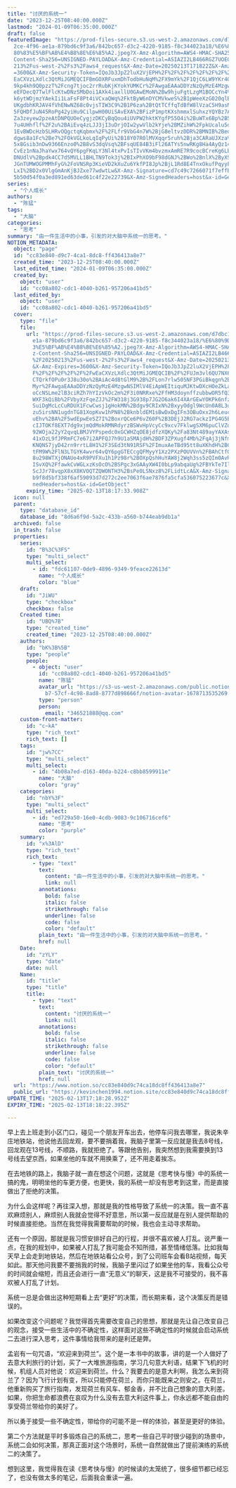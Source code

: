 ```yaml
---
title: "讨厌的系统一"
date: "2023-12-25T08:40:00.000Z"
lastmod: "2024-01-09T06:35:00.000Z"
draft: false
featuredImage: "https://prod-files-secure.s3.us-west-2.amazonaws.com/d7dbc101-8\
  2ce-4f96-ae1a-879bd6c9f3a6/842bc657-d3c2-4220-9185-f8c344023a18/%E6%80%9D%E8%\
  80%83%E5%BF%AB%E4%B8%8E%E6%85%A2.jpeg?X-Amz-Algorithm=AWS4-HMAC-SHA256&X-Amz-\
  Content-Sha256=UNSIGNED-PAYLOAD&X-Amz-Credential=ASIAZI2LB466RGZ7UOEQ%2F20250\
  213%2Fus-west-2%2Fs3%2Faws4_request&X-Amz-Date=20250213T171822Z&X-Amz-Expires\
  =3600&X-Amz-Security-Token=IQoJb3JpZ2luX2VjEPH%2F%2F%2F%2F%2F%2F%2F%2F%2F%2Fw\
  EaCXVzLXdlc3QtMiJGMEQCIFBmGOXRFuxmDhTodbHuNqM%2FX9mYk%2F1QjC6LW9YKr4QoAiBkfUh\
  9kp4kh9Q0pzzT%2Fcng7tjoc2rrRubKjKYokYUMKCr%2FAwgaEAAaDDYzNzQyMzE4MzgwNSIMk%2F\
  eEFDecQ7TwlFlcKtwDNzSMbDoi1AXk4iaxllU0GAwEMoN%2Bw9hjuFgtLzgM1BOCcYn4%2BMz7AMt\
  k6ytWDjmzYAekIi1LaFsF8Pt4iVCxaQWq%2FktByW6nDYCMVkweS%2B1pWeeXzG020qlBW8OjEc72\
  UKgdbhKRJAV4fVhENwNZ68c0vjsTIW3C9%2B1P6za%2BtQtTCffqTdBfW8lVzaC5H9asNY%2FsvNG\
  5FQHDfJuN45RoPg42yiHu9CilpwH00UiSAvEXA%2BFizP1mptKXshmmxlSuhxzYQYBz7A5RdxBB5s\
  Za3zeyew2pzeAtDNPQUOeCygjzDKCyBqQou4iUVPW2hktKYgfP55O4i%2BuWTx6Bp%2B5nmqE0O5C\
  7u4UHhflf%2F2u%2BAiEvq4zLJJ3jI3uDrjOIw2ywVlb2kYje%2BMZihW%2FpkUcalu5dxo1T1Rqe\
  1EvBWDcHzbSLHRvOQgctqKqbmx%2F%2FLfr9VbG4n7W%2BjG8eltvzDDR%2BMNIB%2BeoAJdviyTH\
  dgws8a1Fc%2Be7%2FOkVGLkoLqIqPyUi%2B18Y07R0lMVXqqr5ruh%2Bja3CARaUJXza%2B3HNcsV\
  5x8Gsib3nDw9366Enzo0%2B8vS3dqVsq%2BFsqUE84B3iFl26ATYs5nwRKg8Ha4AyQz149aXaezTj\
  CvEz1nNaJhaYwx764vQY6pgFKqLY3Nl4txPvIsTIvVKm4bvzmxAmRE7R9cocBCreKg6LbZXKKauai\
  DNUdlV%2Bpdk4CC7d5MVLL1BHLTN9Tok3j%2BIxPhXO9bF98dGNJ%2BWo%2BnlX%2ByXSbq2gmgD9\
  JGnTUMWOGPMMhFyG%2FoVNSRp3KieVD2kXuZu6YkfPI8Jp%2BjL1Rd8E4TnxOkufPqyyFLkHwI%2F\
  LxI%2BD2x0VlgGmAnKjBJZxe77wdwtLw&X-Amz-Signature=cd7c49c7266071f7effb955f255f\
  5b50d54f0a3ed891ed63ded61c4f22e22739&X-Amz-SignedHeaders=host&x-id=GetObject"
series:
  - "个人成长"
authors:
  - "陈猛"
tags:
  - "大脑"
categories:
  - "思考"
summary: "由一件生活中的小事，引发的对大脑中系统一的思考。"
NOTION_METADATA:
  object: "page"
  id: "cc83e840-d9c7-4ca1-8dc8-ff436413a8e7"
  created_time: "2023-12-25T08:40:00.000Z"
  last_edited_time: "2024-01-09T06:35:00.000Z"
  created_by:
    object: "user"
    id: "cc08a802-cdc1-4040-b261-957206a41bd5"
  last_edited_by:
    object: "user"
    id: "cc08a802-cdc1-4040-b261-957206a41bd5"
  cover:
    type: "file"
    file:
      url: "https://prod-files-secure.s3.us-west-2.amazonaws.com/d7dbc101-82ce-4f96-a\
        e1a-879bd6c9f3a6/842bc657-d3c2-4220-9185-f8c344023a18/%E6%80%9D%E8%80%8\
        3%E5%BF%AB%E4%B8%8E%E6%85%A2.jpeg?X-Amz-Algorithm=AWS4-HMAC-SHA256&X-Am\
        z-Content-Sha256=UNSIGNED-PAYLOAD&X-Amz-Credential=ASIAZI2LB466SIVJM4O4\
        %2F20250213%2Fus-west-2%2Fs3%2Faws4_request&X-Amz-Date=20250213T171733Z\
        &X-Amz-Expires=3600&X-Amz-Security-Token=IQoJb3JpZ2luX2VjEPH%2F%2F%2F%2\
        F%2F%2F%2F%2F%2F%2FwEaCXVzLXdlc3QtMiJGMEQCIB%2F%2FUJm3vl6QU7NX6oMbbg2c9\
        CTQrkfOPu0r3J8u30o%2BAiAc4d8tGlM9%2B%2FLon7rlw505NF3PGiBkqgn%2BpP7U4HUT\
        Myr%2FAwgaEAAaDDYzNzQyMzE4MzgwNSIMlV4EiApWEItiquMJKtwDXcHOeZkLahHTQGxmE\
        oCcNSLme2lB3ciRZh7hYIzVkOc2m%2F3i0NRRxe%2FfHM3doynffzubbwOR5fQ3PsURE69E\
        WXF3kQiBb%2FVbyXzFqeZJJ%2FW318j3G938p7JG2O6ak6I4XArGEwYOKPk6nfzdGiR5t3x\
        SuiDgMcLcCuRDUX1FcwCwsj1gHokMN%2Bdgv9CRIxN%2BxyyOdgl9WcUn0A8L3uFGvFjYey\
        zu5irsNN1ugdnTG81XopKvw1hPN8%2BknbldEM1sBwDxDgIFn3OBuOxx2h6LeucyxqGlwrh\
        uEhv%2BA%2F5wdEpwEeSZ7I%2BoxrQCe6P6vZ60F%2B3DEjJ2RG7ackzIPG4G5EV5y9kWtC\
        cIJTOKf8EXT7dg9xjmQdMokRMNRdyrzBSWvHpVcyCc9xcv7FklwgSXM6puClVZo%2FxzTZN\
        92WOja22yY2qvqLBMJVYPspedc0xGCWHZqOE8jdfzXQKy%2Fa83Nt489ayYAXAsl3vUVHL6\
        41xOzL9fJPRmFC7e67i2APFQJ7h9U1aSMAjdH%2BDF3ZPXugf4Mb%2FqAj3jNfmNLMHwBFd\
        KNQNS7jyD42rn9rrtL8H1%2F3SEd3tN91RSF%2FImuxAeTBd95tt8uXKhdH%2BCr4DhBkWG\
        tFM9W%2FlN3LTGYK4wvr64vQY6pgGTECcgQFMyyY1Xz2PXzPOUVVn%2FBAhCtfG53Fq5tea\
        8u298WTXjONAUo4xR9PVFXu1h1Pz98r%2BOXpQshHuYAW8j2Wqh3ss5zQIm0AvRWSrOXWa2\
        ISvXQ%2FfawkCvWGLxzKsOcO%2BSPgc3xGAAyXW4I0bLp9abqaUg%2FBYkTe7IlZWtNXwrW\
        ScJJr78vqpX8xX8KVOQTZQWONTH3%2BsPe0LSNxz8%2FLidtLcA&X-Amz-Signature=c65\
        b9f8d5bf338f6af59093d7d272c2ee7063f6ae7876fa5cfa536075223677c&X-Amz-Sig\
        nedHeaders=host&x-id=GetObject"
      expiry_time: "2025-02-13T18:17:33.908Z"
  icon: null
  parent:
    type: "database_id"
    database_id: "8d6a6f9d-5a2c-433b-a560-b744eab9db1a"
  archived: false
  in_trash: false
  properties:
    series:
      id: "B%3C%3FS"
      type: "multi_select"
      multi_select:
        - id: "fdc61107-0de9-4896-9349-9feace22613d"
          name: "个人成长"
          color: "blue"
    draft:
      id: "JiWU"
      type: "checkbox"
      checkbox: false
    Created time:
      id: "UBQ%7B"
      type: "created_time"
      created_time: "2023-12-25T08:40:00.000Z"
    authors:
      id: "bK%3B%5B"
      type: "people"
      people:
        - object: "user"
          id: "cc08a802-cdc1-4040-b261-957206a41bd5"
          name: "陈猛"
          avatar_url: "https://s3-us-west-2.amazonaws.com/public.notion-static.com/775523\
            b7-57cf-4c98-8ad8-8777d898666f/notion-avatar-1678713535269.png"
          type: "person"
          person:
            email: "346521888@qq.com"
    custom-front-matter:
      id: "c~kA"
      type: "rich_text"
      rich_text: []
    tags:
      id: "jw%7CC"
      type: "multi_select"
      multi_select:
        - id: "4b08a7ed-d163-40da-b224-c8bb8599911e"
          name: "大脑"
          color: "gray"
    categories:
      id: "nbY%3F"
      type: "multi_select"
      multi_select:
        - id: "ed729a50-16e0-4cdb-9083-9c106716cef6"
          name: "思考"
          color: "purple"
    summary:
      id: "x%3AlD"
      type: "rich_text"
      rich_text:
        - type: "text"
          text:
            content: "由一件生活中的小事，引发的对大脑中系统一的思考。"
            link: null
          annotations:
            bold: false
            italic: false
            strikethrough: false
            underline: false
            code: false
            color: "default"
          plain_text: "由一件生活中的小事，引发的对大脑中系统一的思考。"
          href: null
    Date:
      id: "zYLY"
      type: "date"
      date: null
    Name:
      id: "title"
      type: "title"
      title:
        - type: "text"
          text:
            content: "讨厌的系统一"
            link: null
          annotations:
            bold: false
            italic: false
            strikethrough: false
            underline: false
            code: false
            color: "default"
          plain_text: "讨厌的系统一"
          href: null
  url: "https://www.notion.so/cc83e840d9c74ca18dc8ff436413a8e7"
  public_url: "https://kevinchen1994.notion.site/cc83e840d9c74ca18dc8ff436413a8e7"
UPDATE_TIME: "2025-02-13T17:18:28.952Z"
EXPIRY_TIME: "2025-02-13T18:18:22.395Z"

---
```

<link rel="stylesheet" href="https://cdn.jsdelivr.net/npm/katex@0.16.2/dist/katex.min.css" integrity="sha384-bYdxxUwYipFNohQlHt0bjN/LCpueqWz13HufFEV1SUatKs1cm4L6fFgCi1jT643X" crossorigin="anonymous">


早上去上班走到小区门口，碰见一个朋友开车出去，他停车问我去哪里，我说朱辛庄地铁站，他说他去回龙观，要不要捎着我，我脑子里第一反应就是我去8号线，回龙观在13号线，不顺路，我就拒绝了。等跟他告别，我突然想到我需要换到13号线去望京西，如果坐他的车就不用换乘了，还不用走着挨冻。


在去地铁的路上，我脑子就一直在想这个问题，这就是《思考快与慢》中的系统一搞的鬼，明明坐他的车更方便，也更快，我的系统一却没有思考到这里，而是直接做出了拒绝的决策。


为什么会这样呢？再往深入想，那就是我的性格导致了系统一的决策。我一直不喜欢麻烦别人，麻烦别人我就会觉得不好意思，所以第一反应就是在别人提供帮助的时候直接拒绝。当然在我觉得我需要帮助的时候，我也会主动寻求帮助。


还有一个原因，那就是我习惯安排好自己的行程，并很不喜欢被人打乱。说严重一点，在我的规划中，如果被人打乱了我可能会不知所措，甚至情绪低落。比如我每天早上会走到地铁站，然后在地铁站看公众号，到了公司班车会看B站视频，每天如此。那天他问我要不要捎我的时候，我脑子里闪过了如果坐他的车，我看公众号的时间就会缩短，而且还会进行一直“无意义”的聊天，这是我不可接受的，我不喜欢被人打乱了计划。


系统一总是会做出这种短期看上去“更好”的决策，而长期来看，这个决策反而是错误的。


如果改变这个问题呢？我觉得首先需要改变自己的思想，那就是先让自己改变自己的观念，接受一些生活中的不确定性，这样面对这些不确定性的时候就会启动系统二去进行深入思考，这件事情给我带来的是利还是弊。


孟岩有一句咒语，“欢迎来到荷兰”。这个是一本书中的故事，讲的是一个人做好了去意大利旅行的计划，买了一大堆旅游指南，学习几句意大利语，结果下飞机的时候，机组人员对他说：欢迎来到荷兰。什么？我要去的是意大利啊，我怎么来到荷兰了？因为飞行计划有变，所以只能停在荷兰，而你只能既来之则安之。在荷兰，他重新购买了旅行指南，发现荷兰有风车、郁金香，并不比自己想象的意大利差。如果，你把生命都浪费在哀叹为什么没有去意大利这件事上，你永远都不能自由的享受荷兰带给你的美好了。


所以勇于接受一些不确定性，带给你的可能不是一样的体验，甚至是更好的体验。


第二个方法就是平时多锻炼自己的系统二，思考一些自己平时很少碰到的场景中，系统二会如何决策，那真正面对这个场景时，系统一自然就做出了提前演练的系统二的决策了。


想到这里，我觉得我在读《思考快与慢》的时候读的太笼统了，很多细节都已经忘了，也没有做太多的笔记，后面我会重读一遍。

